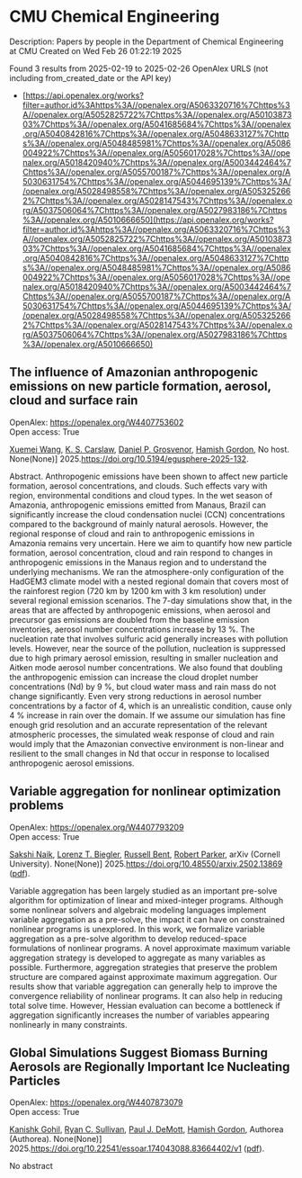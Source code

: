 # CMU Chemical Engineering
Description: Papers by people in the Department of Chemical Engineering at CMU
Created on Wed Feb 26 01:22:19 2025

Found 3 results from 2025-02-19 to 2025-02-26
OpenAlex URLS (not including from_created_date or the API key)
- [https://api.openalex.org/works?filter=author.id%3Ahttps%3A//openalex.org/A5063320716%7Chttps%3A//openalex.org/A5052825722%7Chttps%3A//openalex.org/A5010387303%7Chttps%3A//openalex.org/A5041685684%7Chttps%3A//openalex.org/A5040842816%7Chttps%3A//openalex.org/A5048633127%7Chttps%3A//openalex.org/A5048485981%7Chttps%3A//openalex.org/A5086004922%7Chttps%3A//openalex.org/A5056017028%7Chttps%3A//openalex.org/A5018420940%7Chttps%3A//openalex.org/A5003442464%7Chttps%3A//openalex.org/A5055700187%7Chttps%3A//openalex.org/A5030631754%7Chttps%3A//openalex.org/A5044695139%7Chttps%3A//openalex.org/A5028498558%7Chttps%3A//openalex.org/A5053252662%7Chttps%3A//openalex.org/A5028147543%7Chttps%3A//openalex.org/A5037506064%7Chttps%3A//openalex.org/A5027983186%7Chttps%3A//openalex.org/A5010666650](https://api.openalex.org/works?filter=author.id%3Ahttps%3A//openalex.org/A5063320716%7Chttps%3A//openalex.org/A5052825722%7Chttps%3A//openalex.org/A5010387303%7Chttps%3A//openalex.org/A5041685684%7Chttps%3A//openalex.org/A5040842816%7Chttps%3A//openalex.org/A5048633127%7Chttps%3A//openalex.org/A5048485981%7Chttps%3A//openalex.org/A5086004922%7Chttps%3A//openalex.org/A5056017028%7Chttps%3A//openalex.org/A5018420940%7Chttps%3A//openalex.org/A5003442464%7Chttps%3A//openalex.org/A5055700187%7Chttps%3A//openalex.org/A5030631754%7Chttps%3A//openalex.org/A5044695139%7Chttps%3A//openalex.org/A5028498558%7Chttps%3A//openalex.org/A5053252662%7Chttps%3A//openalex.org/A5028147543%7Chttps%3A//openalex.org/A5037506064%7Chttps%3A//openalex.org/A5027983186%7Chttps%3A//openalex.org/A5010666650)

## The influence of Amazonian anthropogenic emissions on new particle formation, aerosol, cloud and surface rain   

OpenAlex: https://openalex.org/W4407753602    
Open access: True
    
[Xuemei Wang](https://openalex.org/A5100390606), [K. S. Carslaw](https://openalex.org/A5061310552), [Daniel P. Grosvenor](https://openalex.org/A5028113214), [Hamish Gordon](https://openalex.org/A5086004922), No host. None(None)] 2025.https://doi.org/10.5194/egusphere-2025-132.
    
Abstract. Anthropogenic emissions have been shown to affect new particle formation, aerosol concentrations, and clouds. Such effects vary with region, environmental conditions and cloud types. In the wet season of Amazonia, anthropogenic emissions emitted from Manaus, Brazil can significantly increase the cloud condensation nuclei (CCN) concentrations compared to the background of mainly natural aerosols. However, the regional response of cloud and rain to anthropogenic emissions in Amazonia remains very uncertain. Here we aim to quantify how new particle formation, aerosol concentration, cloud and rain respond to changes in anthropogenic emissions in the Manaus region and to understand the underlying mechanisms. We ran the atmosphere-only configuration of the HadGEM3 climate model with a nested regional domain that covers most of the rainforest region (720 km by 1200 km with 3 km resolution) under several regional emission scenarios. The 7-day simulations show that, in the areas that are affected by anthropogenic emissions, when aerosol and precursor gas emissions are doubled from the baseline emission inventories, aerosol number concentrations increase by 13 %. The nucleation rate that involves sulfuric acid generally increases with pollution levels. However, near the source of the pollution, nucleation is suppressed due to high primary aerosol emission, resulting in smaller nucleation and Aitken mode aerosol number concentrations. We also found that doubling the anthropogenic emission can increase the cloud droplet number concentrations (Nd) by 9 %, but cloud water mass and rain mass do not change significantly. Even very strong reductions in aerosol number concentrations by a factor of 4, which is an unrealistic condition, cause only 4 % increase in rain over the domain. If we assume our simulation has fine enough grid resolution and an accurate representation of the relevant atmospheric processes, the simulated weak response of cloud and rain would imply that the Amazonian convective environment is non-linear and resilient to the small changes in Nd that occur in response to localised anthropogenic aerosol emissions.    

    

## Variable aggregation for nonlinear optimization problems   

OpenAlex: https://openalex.org/W4407793209    
Open access: True
    
[Sakshi Naik](https://openalex.org/A5054628015), [Lorenz T. Biegler](https://openalex.org/A5052825722), [Russell Bent](https://openalex.org/A5088880250), [Robert Parker](https://openalex.org/A5062143627), arXiv (Cornell University). None(None)] 2025.https://doi.org/10.48550/arxiv.2502.13869 ([pdf](http://arxiv.org/pdf/2502.13869)).
    
Variable aggregation has been largely studied as an important pre-solve algorithm for optimization of linear and mixed-integer programs. Although some nonlinear solvers and algebraic modeling languages implement variable aggregation as a pre-solve, the impact it can have on constrained nonlinear programs is unexplored. In this work, we formalize variable aggregation as a pre-solve algorithm to develop reduced-space formulations of nonlinear programs. A novel approximate maximum variable aggregation strategy is developed to aggregate as many variables as possible. Furthermore, aggregation strategies that preserve the problem structure are compared against approximate maximum aggregation. Our results show that variable aggregation can generally help to improve the convergence reliability of nonlinear programs. It can also help in reducing total solve time. However, Hessian evaluation can become a bottleneck if aggregation significantly increases the number of variables appearing nonlinearly in many constraints.    

    

## Global Simulations Suggest Biomass Burning Aerosols are Regionally Important Ice Nucleating Particles   

OpenAlex: https://openalex.org/W4407873079    
Open access: True
    
[Kanishk Gohil](https://openalex.org/A5066554976), [Ryan C. Sullivan](https://openalex.org/A5039898956), [Paul J. DeMott](https://openalex.org/A5090361945), [Hamish Gordon](https://openalex.org/A5086004922), Authorea (Authorea). None(None)] 2025.https://doi.org/10.22541/essoar.174043088.83664402/v1 ([pdf](https://essopenarchive.org/doi/pdf/10.22541/essoar.174043088.83664402)).
    
No abstract    

    
